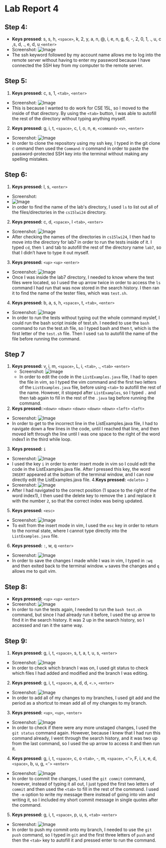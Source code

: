 # Lab Report 4

## Step 4:
* **Keys pressed**: s, s, h, `<space>`, k, 2, y, a, n, @, i, e, n, g, 6, -, 2, 0, 1, ., u, c ,s, d, ., e,
  d, u `<enter>`
* Screenshot: ![Image](step-4-ssh.png)
* The ssh keyword followed by my account name allows me to log into the remote server without having to enter my password
  because I have connected the SSH key from my computer to the remote server.

## Step 5: 
1. **Keys pressed:** c, s, 1, `<tab>`, `<enter>`
* Screenshot: ![Image](step-5-center-cs15lwi24.png)
* This is because I wanted to do work for CSE 15L, so I moved to the inside of that directory.
  By using the `<tab>` button, I was able to autofill the rest of the directory without typing
  anything myself. 

2. **Keys pressed:** g, i, t, `<space>`, c, l, o, n, e, `<command>` `<v>`, `<enter>`
* Screenshot: ![Image](step-5-git-clone.png)
* In order to clone the repository using my ssh key, I typed in the git clone c
  ommand then used the `Command-V` command in order to paste the password-protected
  SSH key into the terminal without making any spelling mistakes.

## Step 6:
1. **Keys pressed:** l, s, `<enter>`
 * Screenshot:
 * ![Image](step-6-ls-home.png)
 * In order to find the name of the lab's directory, I used `ls` to list out all of the
   files/directories in the `cs15lwi24` directory. 

2. **Keys pressed:** c, d, `<space>`, l `<tab>`, `<enter>`
* Screenshot: ![Image](step-6-cd-lab7.png)
* After checking the names of the directories in `cs15lwi24`, I then had to move into the directory for lab7 in order to run the tests inside
  of it. I typed `cd`, then `l` and tab to autofill the rest of the directory name `lab7`,
  so that I didn’t have to type it out myself.  

3. **Keys pressed:** `<up>` `<up>` `<enter>`
* Screenshot: ![Image](step-6-ls-lab7.png)
* Once I was inside the lab7 directory, I needed to know where the test files were
  located, so I used the up arrow twice in order to access the `ls` command I had
  run that was now stored in the search history. I then ran it to find the name of
  the tester files, which was `test.sh`.

4. **Keys pressed:** b, a, s, h, `<space>`, t, `<tab>`, `<enter>`
* Screenshot: ![Image](step-6-run-tasks.png)
* In order to run the tests without typing out the whole command myslef, I could run the
  bash script inside of test.sh.
  I needed to use the `bash` command to run the test.sh file, so I typed bash and
  then t, which is the first letter of the `test.sh` file. Then I used `tab` to
  autofill the name of the file before running the command. 

## Step 7
1. **Keys pressed:** v, i, m, `<space>`, L, i, `<tab>`, ., `<tab>` `<enter>`
   * Screenshot: ![Image](step-7-vim-command.png)
   * In order to edit the code in the `ListExamples.java` file, I had to open the file in vim, so
     I typed the vim command and the first two letters of the `ListExamples.java` file, before
     using `<tab>` to autofill the rest of the name. However, it stopepd after `ListExamples`,
     so I typed `.` and then tab again to fill in the rest of the `.java` tag before running 
     the command. 
2. **Keys pressed:**:`<down>` `<down>` `<down>` `<down>` `<down>` `<left>` `<left>`
* Screenshot:  ![Image](step-7-open-vim.png)
* In order to get to the incorrect line in the ListExamples.java file, I had to navigate down a
few lines in the code, until I reached that line, and then moved left through the line until I
was one space to the right of the word index1 in the third while loop.
3. **Keys pressed:** `i`
* Screenshot: ![Image](step-7-navigate.png)
* I used the key `i` in order to enter insert mode in vim so I could edit the code in the
  ListExamples.java file. After I pressed this key, the word `INSERT` appeared at the bottom of
  the terminal window, and I can now directly edit the ListExamples.java file. 
4.**Keys pressed:** `<delete>` `2`
* Screenshot: ![Image](step-7-fixed-bug.png)
* After I had navigated to the correct position (1 space to the right of the word index1), I
  then used the delete key to remove the `1` and replace it with the number `2`, so that the
  correct index was being updated. 
5. **Keys pressed:** `<esc>`
* Screenshot: ![Image](step-7-after-esc.png)
* To exit from the insert mode in vim, I used the `esc` key in order to return to the normal
  state, where I cannot type directly into the `ListExamples.java` file.
6. **Keys pressed:** `:`, w, q `<enter>`
* Screenshot: ![Image](step-7-fixed.png)
* In order to save the changes I made while I was in vim, I typed in `:wq` and then exited back
  to the terminal window. `w` saves the changes and `q` allows me to quit vim.

## Step 8:
* **Keys pressed:** `<up>` `<up>` `<enter>`
* Screenshot: ![Image](step-8-bash-fixed.png)
* In order to run the tests again, I needed to run the `bash test.sh` command, but since I had
  already run it before, I used the up arrow to find it in the search history. It was 2 up in
  the search history, so I accessed and ran it the same way.

## Step 9:

1. **Keys pressed:** g, i, t, `<space>`, s, t, a, t, u, s, `<enter>` 
* Screenshot: ![Image](step-9-git-status.png)
* In order to check which branch I was on, I used git status to check which files I had added and modified and the branch I was editing.  
2. **Keys pressed:** g, i, t, `<space>`, a, d, d, `<.>`, `<enter>` 
* Screenshot: ![Image](step-9-git-add.png)
* In order to add all of my changes to my branches, I used git add and the period as a shortcut to mean add all of my changes to my branch.
3. **Keys pressed:** `<up>`, `<up>`, `<enter>`
* Screenshot: ![Image](step-9-git-status-after.png)
* In order to check if there were any more unstaged changes, I used the 	`git status` command again. However, because I knew that I had run this command already, I went through the search history, and it was two up from the last command, so I used the up arrow to access it and then run it. 
4. **Keys pressed:** g, i, t, `<space>`, c, o `<tab>`, -, m, `<space>`, `<’>`, F, i, x, e, d, `<space>`, b, u, g, `<’>`
`<enter>`
* Screenshot: ![Image](step-9-git-commit.png)
* In order to commit the changes, I used the `git commit` command, however, instead of typing
  it all out, I just typed the first two letters of `commit` and then used the `<tab>` to fill
  in the rest of the command. I used the `-m` option to write my message there instead of
  going into vim and writing it, so I included my short commit message in single quotes after
  the command. 
5. **Keys pressed:** g, i, t, `<space>`, p, u, s, `<tab>` `<enter>`
* Screenshot: ![Image](step-9-git-push-terminal.png)
* In order to push my commit onto my branch, I needed to use the `git push` command, so I
  typed in `git` and the first three letters of `push` and then the `<tab>` key to autofill it
  and pressed enter to run the command. 


